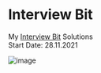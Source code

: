 # Interview Bit
My <a href="https://www.interviewbit.com/profile/yashitanamdeo/">Interview Bit</a> Solutions
<br/>
Start Date: 28.11.2021

![image](https://user-images.githubusercontent.com/49322948/159159046-7fbe7f20-bcc4-4142-a255-8566cd69ac98.png)
